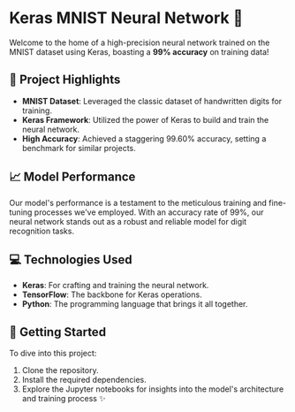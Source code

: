 # Keras MNIST Neural Network 🚀

Welcome to the home of a high-precision neural network trained on the MNIST dataset using Keras, boasting a **99% accuracy** on training data!

## 🌟 Project Highlights

- **MNIST Dataset**: Leveraged the classic dataset of handwritten digits for training.
- **Keras Framework**: Utilized the power of Keras to build and train the neural network.
- **High Accuracy**: Achieved a staggering 99.60% accuracy, setting a benchmark for similar projects.

## 📈 Model Performance

Our model's performance is a testament to the meticulous training and fine-tuning processes we've employed. With an accuracy rate of 99%, our neural network stands out as a robust and reliable model for digit recognition tasks.

## 💻 Technologies Used

- **Keras**: For crafting and training the neural network.
- **TensorFlow**: The backbone for Keras operations.
- **Python**: The programming language that brings it all together.

## 🚀 Getting Started

To dive into this project:

1. Clone the repository.
2. Install the required dependencies.
3. Explore the Jupyter notebooks for insights into the model's architecture and training process ✨
